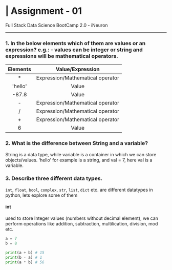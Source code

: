 # | Assignment - 01
Full Stack Data Science BootCamp 2.0 - iNeuron

--- 

### 1. In the below elements which of them are values or an expression? e.g.: - values can be integer or string and expressions will be mathematical operators.

| Elements | Value/Expression |
| :---: | :---: |
| * | Expression/Mathematical operator | 
| 'hello' | Value |
| -87.8 | Value |
| - | Expression/Mathematical operator |
| / | Expression/Mathematical operator |
| + | Expression/Mathematical operator |
| 6 | Value |

### 2. What is the difference between String and a variable?
String is a data type, while variable is a container in which we can store objects/values.
‘hello’ for example is a string, and val = 7, here val is a variable.

### 3. Describe three different data types.

`int`, `float`, `bool`, `complex`, `str`, `list`, `dict` etc. are different datatypes in python, lets explore some of them
#### int
used to store Integer values (numbers without decimal element), we can perform operations like addition, subtraction, multilication, division, mod etc.
```py
a = 7
b = 8

print(a + b) # 15
print(b - a) # 1
print(a * b) # 56
```
